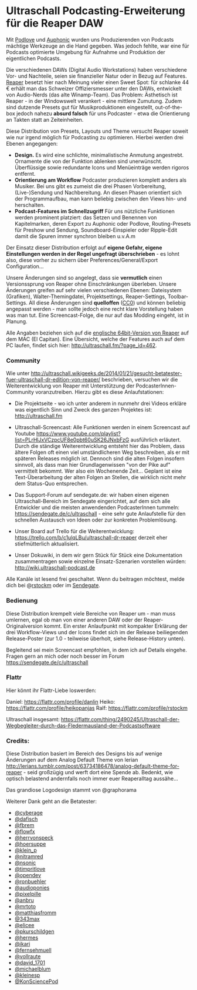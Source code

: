 # Ultraschall Podcasting-Erweiterung für die Reaper DAW

Mit [Podlove](http://podlove.org/) und [Auphonic](https://auphonic.com/) wurden uns Produzierenden von Podcasts mächtige Werkzeuge an die Hand gegeben. Was jedoch fehlte, war eine für Podcasts optimierte Umgebung für Aufnahme und Produktion der eigentlichen Podcasts.

Die verschiedenen DAWs (Digital Audio Workstations) haben verschiedene Vor- und Nachteile, seien sie finanzieller Natur oder in Bezug auf Features. [Reaper](http://www.reaper.fm/) besetzt hier nach Meinung vieler einen Sweet Spot: für schlanke 44 € erhält man das Schweizer Offiziersmesser unter den DAWs, entwickelt von Audio-Nerds (das alte Winamp-Team). Das Problem: Ästhetisch ist Reaper - in der Windowswelt verankert - eine mittlere Zumutung. Zudem sind dutzende Presets gut für Musikproduktionen eingestellt, out-of-the-box jedoch nahezu **absurd falsch** für uns Podcaster - etwa die Orientierung an Takten statt an Zeiteinheiten.

Diese Distribution von Presets, Layouts und Theme versucht Reaper soweit wie nur irgend möglich für Podcasting zu optimieren. Hierbei werden drei Ebenen angegangen:

* **Design.** Es wird eine schlichte, minimalistische Anmutung angestrebt. Ornamente die von der Funktion ablenken sind unerwünscht. Überflüssige sowie redundante Icons und Menüeinträge werden rigoros entfernt.
* **Orientierung am Workflow** Podcaster produzieren komplett anders als Musiker. Bei uns gibt es zumeist die drei Phasen Vorbereitung, (Live-)Sendung und Nachbereitung. An diesen Phasen orientiert sich der Programmaufbau, man kann beliebig zwischen den Views hin- und herschalten.
* **Podcast-Features im Schnellzugriff** Für uns nützliche Funktionen werden prominent platziert: das Setzen und Benennen von Kapitelmarken, deren Export zu Auphonic oder Podlove, Routing-Presets für Preshow und Sendung, Soundboard-Einspieler oder Ripple-Edit damit die Spuren immer synchron bleiben u.v.A.m

Der Einsatz dieser Distribution erfolgt auf **eigene Gefahr, eigene Einstellungen werden in der Regel ungefragt überschrieben** - es lohnt also, diese vorher zu sichern über Preferences/General/Export Configuration...

Unsere Änderungen sind so angelegt, dass sie **vermutlich** einen Versionssprung von Reaper ohne Einschränkungen überleben. Unsere Änderungen greifen auf sehr vielen verschiedenen Ebenen: Dateisystem (Grafiken), Walter-Themingdatei, Projektsettings, Reaper-Settings, Toolbar-Settings. All diese Änderungen sind **quelloffen** ([CC0](https://creativecommons.org/about/cc0)) und können beliebig angepasst werden - man sollte jedoch eine recht klare Vorstellung haben was man tut. Eine Screencast-Folge, die nur auf das Modding eingeht, ist in Planung.

Alle Angaben beziehen sich auf die [englische 64bit-Version von Reaper](http://www.reaper.fm/download-old.php?ver=4x) auf dem MAC (El Capitan). Eine Übersicht, welche der Features auch auf dem PC laufen, findet sich hier: <http://ultraschall.fm/?page_id=462>. 

### Community

Wie unter <http://ultraschall.wikigeeks.de/2014/01/21/gesucht-betatester-fuer-ultraschall-dr-edition-von-reaper/> beschrieben, versuchen wir die Weiterentwicklung von Reaper mit Unterstützung der PodcasterInnen-Community voranzutreiben. Hierzu gibt es diese Anlaufstationen:

* Die Projektseite - wo ich unter anderem in nunmehr drei Videos erkläre was eigentlich Sinn und Zweck des ganzen Projektes ist: <http://ultraschall.fm>

* Ultraschall-Screencast: Alle Funktionen werden in einem Screencast auf Youtube <https://www.youtube.com/playlist?list=PLrHlJxVCzpcUF8e0pbt60uSK26JNxbFzG> ausführlich erläutert. Durch die ständige Weiterentwicklung entsteht hier das Problem, dass ältere Folgen oft einen viel umständlicheren Weg beschreiben, als er mit späteren Releases möglich ist. Dennoch sind die alten Folgen insofern sinnvoll, als dass man hier Grundlagenwissen "von der Pike auf" vermittelt bekommt. Wer also ein Wochenende Zeit... 
Geplant ist eine Text-Überarbeitung der alten Folgen an Stellen, die wirklich nicht mehr dem Status-Quo entsprechen. 

* Das Support-Forum auf sendegate.de: wir haben einen eigenen Ultraschall-Bereich im Sendegate eingerichtet, auf dem sich alle Entwickler und die meisten anwendenden PodcasterInnen tummeln: <https://sendegate.de/c/ultraschall> - eine sehr gute Anlaufstelle für den schnellen Austausch von Ideen oder zur konkreten Problemlösung.

* Unser Board auf Trello für die Weiterentwicklung: <https://trello.com/b/c1ulqLBu/ultraschall-dr-reaper> derzeit eher stiefmütterlich aktualisiert.

* Unser Dokuwiki, in dem wir gern Stück für Stück eine Dokumentation zusammentragen sowie einzelne Einsatz-Szenarien vorstellen würden: <http://wiki.ultraschall-podcast.de>

Alle Kanäle ist lesend frei geschaltet. Wenn du beitragen möchtest, melde dich bei @[rstockm](https://twitter.com/rstockm) oder im [Sendegate](https://sendegate.de/users/rstockm/activity).


### Bedienung

Diese Distribution krempelt viele Bereiche von Reaper um - man muss umlernen, egal ob man von einer anderen DAW oder der Reaper-Originalversion kommt. Ein erster Anlaufpunkt mit kompakter Erklärung der drei Workflow-Views und der Icons findet sich im der Release beiliegenden Release-Poster (zur 1.0 - teilweise überholt, siehe Release-History unten).

Begleitend sei mein Screencast empfohlen, in dem ich auf Details eingehe. Fragen gern an mich oder noch besser im Forum <https://sendegate.de/c/ultraschall>

### Flattr

Hier könnt ihr Flattr-Liebe loswerden:

Daniel: https://flattr.com/profile/danlin
Heiko: https://flattr.com/profile/heikopanjas
Ralf: https://flattr.com/profile/rstockm

Ultraschall insgesamt: https://flattr.com/thing/2490245/Ultraschall-der-Wegbegleiter-durch-das-Fledermausland-der-Podcastsoftware

### Credits:

Diese Distribution basiert im Bereich des Designs bis auf wenige Änderungen auf dem Analog Default Theme von lerian <http://lerians.tumblr.com/post/63734186478/analog-default-theme-for-reaper> - seid großzügig und werft dort eine Spende ab. Bedenkt, wie optisch belastend andernfalls noch immer euer Reaperalltag aussähe...

Das grandiose Logodesign stammt von @graphorama

Weiterer Dank geht an die Betatester:

- [@cyberage](https://twitter.com/cyberage)
- [@dafisch](https://twitter.com/dafisch)
- [@fbrem](https://twitter.com/fbrem)
- [@flowfx](https://twitter.com/flowfx)
- [@herrvonspeck](https://twitter.com/herrvonspeck)
- [@hoersuppe](https://twitter.com/hoersuppe)
- [@klein_p](https://twitter.com/klein_p)
- [@nitramred](https://twitter.com/nitramred)
- [@nsonic](https://twitter.com/nsonic)
- [@timpritlove](https://twitter.com/timpritlove)
- [@opendev](https://twitter.com/opendev)
- [@ronbuehler](https://twitter.com/ronbuehler)
- [@audioponies](https://twitter.com/audioponies)
- [@pixelpille](https://twitter.com/pixelpille)
- [@anbru](https://twitter.com/anbru)
- [@mrtoto](https://twitter.com/mrtoto)
- [@matthiasfromm](https://twitter.com/matthiasfromm)
- [@343max](https://twitter.com/343max)
- [@elicee](https://twitter.com/elicee)
- [@pkurschildgen](https://twitter.com/pkurschildgen)
- [@hermes](https://twitter.com/hermes)
- [@ikari](https://twitter.com/ikari)
- [@fernsehmuell](https://twitter.com/fernsehmuell)
- [@vollraute](https://twitter.com/vollraute)
- [@david_1701](https://twitter.com/david_1701)
- [@michaelblum](https://twitter.com/michaelblum)
- [@kleinesp](https://twitter.com/kleinesp)
- [@KonSciencePod](https://twitter.com/KonSciencePod)
